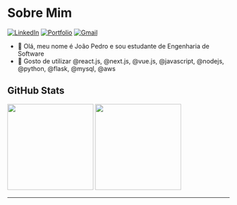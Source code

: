 <h1>Sobre Mim</h1>

[![LinkedIn](https://img.shields.io/badge/LinkedIn-1973d1?style=for-the-badge&logo=linkedin&logoColor=white)](https://www.linkedin.com/in/jpcribeiro)
[![Portfolio](https://img.shields.io/badge/Portfolio-135cc5?style=for-the-badge&logo=todoist&logoColor=white)](https://jpcribeiro-portfolio.vercel.app)
[![Gmail](https://img.shields.io/badge/Gmail-0c3baa?style=for-the-badge&logo=gmail&logoColor=white)](mailto:jopedroribeiro9@gmail.com)


- 👋 Olá, meu nome é João Pedro e sou estudante de Engenharia de Software
- 🌱 Gosto de utilizar @react.js, @next.js, @vue.js, @javascript, @nodejs, @python, @flask, @mysql, @aws

<h2>GitHub Stats</h2>

<picture>
  <source
    srcset="https://github-readme-stats.vercel.app/api?username=jpcribeiro&show_icons=true&theme=github_dark&hide_border=true&count_private=true&include_all_commits=true&v=1"
    media="(prefers-color-scheme: dark)"
  />
  <source
    srcset="https://github-readme-stats.vercel.app/api?username=jpcribeiro&show_icons=true&theme=github_light&hide_border=true&count_private=true&include_all_commits=true"
    media="(prefers-color-scheme: light), (prefers-color-scheme: no-preference)"
  />
  <img height="195em" src="https://github-readme-stats.vercel.app/api?username=jpcribeiro&show_icons=true" />
</picture>

<picture>
  <source 
    srcset="https://github-readme-stats.vercel.app/api/top-langs/?username=jpcribeiro&theme=github_dark&hide_border=true&layout=compact&include_all_commits=true&count_private=true"
    media="(prefers-color-scheme: dark)"
  />
  <source
    srcset="https://github-readme-stats.vercel.app/api/top-langs/?username=jpcribeiro&theme=github_light&hide_border=true&layout=compact&include_all_commits=true&count_private=true"
    media="(prefers-color-scheme: light), (prefers-color-scheme: no-preference)"
  />
  <img height="195em" src="https://github-readme-stats.vercel.app/api?username=jpcribeiro" />
</picture>

---
